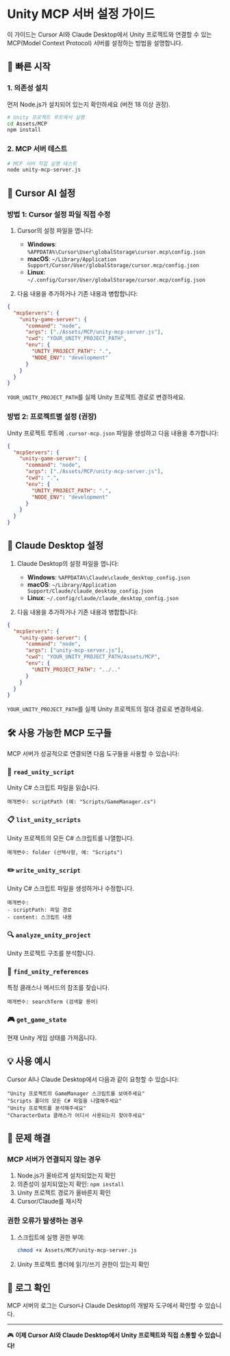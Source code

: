 # Unity MCP 서버 설정 가이드

이 가이드는 Cursor AI와 Claude Desktop에서 Unity 프로젝트와 연결할 수 있는 MCP(Model Context Protocol) 서버를 설정하는 방법을 설명합니다.

## 🚀 빠른 시작

### 1. 의존성 설치

먼저 Node.js가 설치되어 있는지 확인하세요 (버전 18 이상 권장).

```bash
# Unity 프로젝트 루트에서 실행
cd Assets/MCP
npm install
```

### 2. MCP 서버 테스트

```bash
# MCP 서버 직접 실행 테스트
node unity-mcp-server.js
```

## 🎯 Cursor AI 설정

### 방법 1: Cursor 설정 파일 직접 수정

1. Cursor의 설정 파일을 엽니다:
   - **Windows**: `%APPDATA%\Cursor\User\globalStorage\cursor.mcp\config.json`
   - **macOS**: `~/Library/Application Support/Cursor/User/globalStorage/cursor.mcp/config.json`
   - **Linux**: `~/.config/Cursor/User/globalStorage/cursor.mcp/config.json`

2. 다음 내용을 추가하거나 기존 내용과 병합합니다:

```json
{
  "mcpServers": {
    "unity-game-server": {
      "command": "node",
      "args": ["./Assets/MCP/unity-mcp-server.js"],
      "cwd": "YOUR_UNITY_PROJECT_PATH",
      "env": {
        "UNITY_PROJECT_PATH": ".",
        "NODE_ENV": "development"
      }
    }
  }
}
```

`YOUR_UNITY_PROJECT_PATH`를 실제 Unity 프로젝트 경로로 변경하세요.

### 방법 2: 프로젝트별 설정 (권장)

Unity 프로젝트 루트에 `.cursor-mcp.json` 파일을 생성하고 다음 내용을 추가합니다:

```json
{
  "mcpServers": {
    "unity-game-server": {
      "command": "node",
      "args": ["./Assets/MCP/unity-mcp-server.js"],
      "cwd": ".",
      "env": {
        "UNITY_PROJECT_PATH": ".",
        "NODE_ENV": "development"
      }
    }
  }
}
```

## 🤖 Claude Desktop 설정

1. Claude Desktop의 설정 파일을 엽니다:
   - **Windows**: `%APPDATA%\Claude\claude_desktop_config.json`
   - **macOS**: `~/Library/Application Support/Claude/claude_desktop_config.json`
   - **Linux**: `~/.config/claude/claude_desktop_config.json`

2. 다음 내용을 추가하거나 기존 내용과 병합합니다:

```json
{
  "mcpServers": {
    "unity-game-server": {
      "command": "node",
      "args": ["unity-mcp-server.js"],
      "cwd": "YOUR_UNITY_PROJECT_PATH/Assets/MCP",
      "env": {
        "UNITY_PROJECT_PATH": "../.."
      }
    }
  }
}
```

`YOUR_UNITY_PROJECT_PATH`를 실제 Unity 프로젝트의 절대 경로로 변경하세요.

## 🛠️ 사용 가능한 MCP 도구들

MCP 서버가 성공적으로 연결되면 다음 도구들을 사용할 수 있습니다:

### 📄 `read_unity_script`
Unity C# 스크립트 파일을 읽습니다.
```
매개변수: scriptPath (예: "Scripts/GameManager.cs")
```

### 📋 `list_unity_scripts`
Unity 프로젝트의 모든 C# 스크립트를 나열합니다.
```
매개변수: folder (선택사항, 예: "Scripts")
```

### ✏️ `write_unity_script`
Unity C# 스크립트 파일을 생성하거나 수정합니다.
```
매개변수: 
- scriptPath: 파일 경로
- content: 스크립트 내용
```

### 🔍 `analyze_unity_project`
Unity 프로젝트 구조를 분석합니다.

### 🔎 `find_unity_references`
특정 클래스나 메서드의 참조를 찾습니다.
```
매개변수: searchTerm (검색할 용어)
```

### 🎮 `get_game_state`
현재 Unity 게임 상태를 가져옵니다.

## 💡 사용 예시

Cursor AI나 Claude Desktop에서 다음과 같이 요청할 수 있습니다:

```
"Unity 프로젝트의 GameManager 스크립트를 보여주세요"
"Scripts 폴더의 모든 C# 파일을 나열해주세요"
"Unity 프로젝트를 분석해주세요"
"CharacterData 클래스가 어디서 사용되는지 찾아주세요"
```

## 🔧 문제 해결

### MCP 서버가 연결되지 않는 경우

1. Node.js가 올바르게 설치되었는지 확인
2. 의존성이 설치되었는지 확인: `npm install`
3. Unity 프로젝트 경로가 올바른지 확인
4. Cursor/Claude를 재시작

### 권한 오류가 발생하는 경우

1. 스크립트에 실행 권한 부여:
   ```bash
   chmod +x Assets/MCP/unity-mcp-server.js
   ```

2. Unity 프로젝트 폴더에 읽기/쓰기 권한이 있는지 확인

## 📝 로그 확인

MCP 서버의 로그는 Cursor나 Claude Desktop의 개발자 도구에서 확인할 수 있습니다.

---

🎮 **이제 Cursor AI와 Claude Desktop에서 Unity 프로젝트와 직접 소통할 수 있습니다!** 